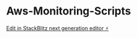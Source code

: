 # Aws-Monitoring-Scripts

[Edit in StackBlitz next generation editor ⚡️](https://stackblitz.com/~/github.com/AhmedSamy1999/Aws-Monitoring-Scripts)